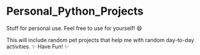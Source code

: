 # Personal_Python_Projects
Stuff for personal use. Feel free to use for yourself! :smile:

This will include random pet projects that help me with random day-to-day activities. :sparkles: Have Fun! :sparkles:
